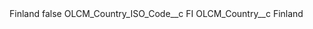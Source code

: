 <?xml version="1.0" encoding="UTF-8"?>
<CustomMetadata xmlns="http://soap.sforce.com/2006/04/metadata" xmlns:xsi="http://www.w3.org/2001/XMLSchema-instance" xmlns:xsd="http://www.w3.org/2001/XMLSchema">
    <label>Finland</label>
    <protected>false</protected>
    <values>
        <field>OLCM_Country_ISO_Code__c</field>
        <value xsi:type="xsd:string">FI</value>
    </values>
    <values>
        <field>OLCM_Country__c</field>
        <value xsi:type="xsd:string">Finland</value>
    </values>
</CustomMetadata>

